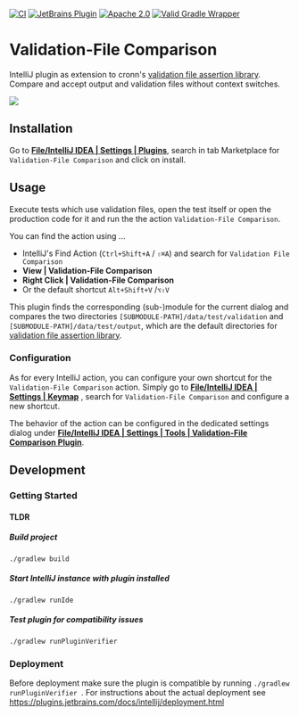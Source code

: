 [![CI](https://github.com/cronn/validation-files-comparison-intellij-plugin/actions/workflows/gradle.yml/badge.svg?branch=master)](https://github.com/cronn/validation-files-comparison-intellij-plugin/actions/workflows/gradle.yml)
[![JetBrains Plugin](https://img.shields.io/jetbrains/plugin/v/12931-validation-file-comparison.svg)](https://plugins.jetbrains.com/plugin/12931-validation-file-comparison/)
[![Apache 2.0](https://img.shields.io/github/license/cronn-de/validation-files-comparison-intellij-plugin.svg)](http://www.apache.org/licenses/LICENSE-2.0)
[![Valid Gradle Wrapper](https://github.com/cronn/validation-files-comparison-intellij-plugin/workflows/Validate%20Gradle%20Wrapper/badge.svg)](https://github.com/cronn/validation-files-comparison-intellij-plugin/actions/workflows/gradle-wrapper-validation.yml)

# Validation-File Comparison #

IntelliJ plugin as extension to
cronn's [validation file assertion library](https://github.com/cronn/validation-file-assertions).<br>
Compare and accept output and validation files without context switches.

![](doc/usage.gif)

## Installation

Go to [**File/IntelliJ IDEA | Settings | Plugins**](jetbrains://idea/settings?name=Plugins), search in tab Marketplace
for `Validation-File Comparison` and click on install.

## Usage

Execute tests which use validation files, open the test itself or open the production code for it and run the the
action `Validation-File Comparison`.

You can find the action using ...

* IntelliJ's Find Action (`Ctrl+Shift+A` / `⇧⌘A`) and search for `Validation File Comparison`
* **View | Validation-File Comparison**
* **Right Click | Validation-File Comparison**
* Or the default shortcut `Alt+Shift+V` /`⌥⇧V`

This plugin finds the corresponding (sub-)module for the current dialog and compares the two directories
`[SUBMODULE-PATH]/data/test/validation` and `[SUBMODULE-PATH]/data/test/output`, which are the default directories
for [validation file assertion library](https://github.com/cronn/validation-file-assertions).

### Configuration

As for every IntelliJ action, you can configure your own shortcut for the `Validation-File Comparison` action.
Simply go to [**File/IntelliJ IDEA  | Settings | Keymap**](jetbrains://idea/settings?name=Keymap) , search for `Validation-File
Comparison` and configure a new shortcut.

The behavior of the action can be configured in the dedicated settings dialog under
[**File/IntelliJ IDEA | Settings | Tools | Validation-File Comparison 
Plugin**](jetbrains://idea/settings?name=Tools--Validation-File+Comparison+Plugin).

## Development

### Getting Started

#### TLDR

##### Build  project

```
./gradlew build
```

##### Start IntelliJ instance with plugin installed

```
./gradlew runIde
```

##### Test plugin for compatibility issues

```
./gradlew runPluginVerifier
```

### Deployment

Before deployment make sure the plugin is compatible by running `./gradlew runPluginVerifier
`. For instructions about the actual deployment see https://plugins.jetbrains.com/docs/intellij/deployment.html
